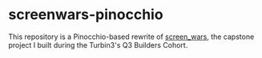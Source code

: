 # screenwars-pinocchio
This repository is a Pinocchio-based rewrite of  [screen_wars](https://github.com/burhankhaja/screen_wars), the capstone project I built during the Turbin3's Q3 Builders Cohort.
